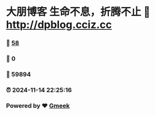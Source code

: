 # 大朋博客 生命不息，折腾不止 :link: http://dpblog.cciz.cc 
### :page_facing_up: [58](http://dpblog.cciz.cc/tag.html) 
### :speech_balloon: 0 
### :hibiscus: 59894 
### :alarm_clock: 2024-11-14 22:25:16 
### Powered by :heart: [Gmeek](https://github.com/Meekdai/Gmeek)
